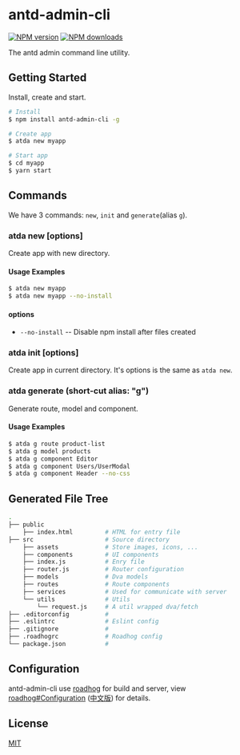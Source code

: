 # antd-admin-cli
[![NPM version](https://img.shields.io/npm/v/antd-admin-cli.svg?style=flat)](https://npmjs.org/package/antd-admin-cli)
[![NPM downloads](http://img.shields.io/npm/dm/antd-admin-cli.svg?style=flat)](https://npmjs.org/package/antd-admin-cli)

The antd admin command line utility.

## Getting Started

Install, create and start.

```bash
# Install
$ npm install antd-admin-cli -g

# Create app
$ atda new myapp

# Start app
$ cd myapp
$ yarn start
```

## Commands

We have 3 commands: `new`, `init` and `generate`(alias `g`).

### atda new <appName> [options]

Create app with new directory.

#### Usage Examples

```bash
$ atda new myapp
$ atda new myapp --no-install
```

#### options

* `--no-install` -- Disable npm install after files created

### atda init [options]

Create app in current directory. It's options is the same as `atda new`.

### atda generate <type> <name> (short-cut alias: "g")

Generate route, model and component.

#### Usage Examples

```bash
$ atda g route product-list
$ atda g model products
$ atda g component Editor
$ atda g component Users/UserModal
$ atda g component Header --no-css
```

## Generated File Tree

```bash
.
├── public
    ├── index.html         # HTML for entry file
├── src                    # Source directory
    ├── assets             # Store images, icons, ...
    ├── components         # UI components
    ├── index.js           # Enry file
    ├── router.js          # Router configuration
    ├── models             # Dva models
    ├── routes             # Route components
    ├── services           # Used for communicate with server
    └── utils              # Utils
        └── request.js     # A util wrapped dva/fetch
├── .editorconfig          #
├── .eslintrc              # Eslint config
├── .gitignore             #
├── .roadhogrc             # Roadhog config
└── package.json           #
```

## Configuration

antd-admin-cli use [roadhog](https://github.com/sorrycc/roadhog) for build and server, view [roadhog#Configuration](https://github.com/sorrycc/roadhog/blob/master/README_en-us.md#configuration) ([中文版](https://github.com/sorrycc/roadhog#配置)) for details.

## License

[MIT](https://tldrlegal.com/license/mit-license)
